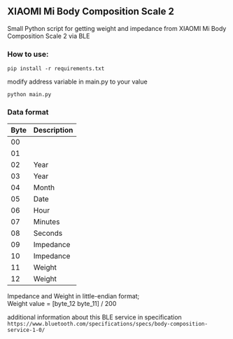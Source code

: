 
## XIAOMI Mi Body Composition Scale 2
Small Python script for getting weight and impedance from XIAOMI Mi Body Composition Scale 2 via BLE


### How to use:

```pip install -r requirements.txt```

modify address variable in main.py to your value 

```python main.py```


### Data format

| Byte | Description |
|------|-------------|
| 00   |             |
| 01   |             |
| 02   | Year        |
| 03   | Year        |
| 04   | Month       |
| 05   | Date        |
| 06   | Hour        |
| 07   | Minutes     |
| 08   | Seconds     |
| 09   | Impedance   |
| 10   | Impedance   |
| 11   | Weight      |
| 12   | Weight      |

Impedance and Weight in little-endian format;\
Weight value = [byte_12 byte_11] / 200

additional information about this BLE service in specification \
`https://www.bluetooth.com/specifications/specs/body-composition-service-1-0/`

